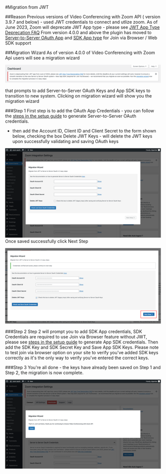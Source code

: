 #Migration from JWT

##Reason
Previous versions of Video Conferencing with Zoom API ( version 3.9.7 and below) - used JWT credentials to connect and utlize zoom.
As of June 2023, Zoom will deprecate JWT App type - please see [JWT App Type Deprecation FAQ](https://marketplace.zoom.us/docs/guides/build/jwt-app/jwt-faq/)
From version 4.0.0 and above the plugin has moved to [Server-to-Server OAuth App](https://marketplace.zoom.us/docs/guides/build/server-to-server-oauth-app/) and [SDK App type](https://marketplace.zoom.us/docs/guides/build/sdk-app/) for Join via Browser / Web SDK support

##Migration Wizard
As of version 4.0.0 of Video Conferencing with Zoom Api users will see a migration wizard 

![Migration notice](img/s2s-oauth/migration-notice.png)

that prompts to add Server-to-Server OAuth Keys and App SDK keys to transition to new system.
Clicking on migration wizard will show you the migration wizard

###Step 1
First step is to add the OAuth App Credentials - you can follow the [steps in the setup guide](setup.md#generating-api-credentials) to generate Server-to-Server OAuth credentials.
- then add the Account ID, Client ID and Client Secret to the form shown below, checking the box Delete JWT Keys - will delete the JWT keys upon successfully validating and saving OAuth keys

![Migration Wizard Step 1](img/s2s-oauth/migration-wizard-step-1.png) 
Once saved successfully click Next Step

![Migration Wizard Step 1 Next Step](img/s2s-oauth/migration-wizard-step-1-next-step.png)

###Step 2
Step 2 will prompt you to add SDK App credentials, SDK Credentials are required to use Join via Browser feature without JWT, please see [steps in the setup guide](setup.md##generating-app-sdk-credentials) to generate App SDK credentials.
Then add the SDK Key and SDK Secret Key and Save App SDK Keys. Please note to test join via browser option on your site to verify you've added SDK keys correctly as it's the only way to verify you've entered the correct keys.

###Step 3 
You're all done - the keys have already been saved on Step 1 and Step 2, the migration is now complete.

![Migration Complete](img/s2s-oauth/migration-complete.png)
